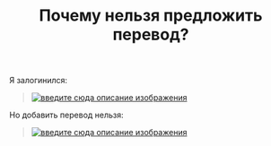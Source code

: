 ﻿---
title: "Почему нельзя предложить перевод?"
se.owner.user_id: 337540
se.owner.display_name: "Victor VosMottor thanks Monica"
se.owner.link: "https://ru.meta.stackoverflow.com/users/337540/victor-vosmottor-thanks-monica"
se.link: "https://ru.meta.stackoverflow.com/questions/10088/%d0%9f%d0%be%d1%87%d0%b5%d0%bc%d1%83-%d0%bd%d0%b5%d0%bb%d1%8c%d0%b7%d1%8f-%d0%bf%d1%80%d0%b5%d0%b4%d0%bb%d0%be%d0%b6%d0%b8%d1%82%d1%8c-%d0%bf%d0%b5%d1%80%d0%b5%d0%b2%d0%be%d0%b4"
se.question_id: 10088
se.post_type: question
se.score: 3
---
<p>Я залогинился:</p>

<blockquote>
  <p><a href="https://i.stack.imgur.com/Ltimt.png" rel="nofollow noreferrer"><img src="https://i.stack.imgur.com/Ltimt.png" alt="введите сюда описание изображения"></a></p>
</blockquote>

<p>Но добавить перевод нельзя:</p>

<blockquote>
  <p><a href="https://i.stack.imgur.com/WLEk6.png" rel="nofollow noreferrer"><img src="https://i.stack.imgur.com/WLEk6.png" alt="введите сюда описание изображения"></a></p>
</blockquote>

